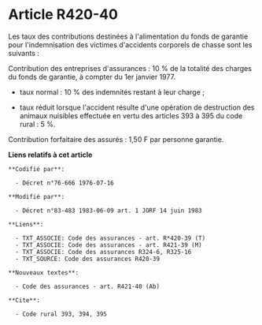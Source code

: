 # Article R420-40

Les taux des contributions destinées à l'alimentation du fonds de garantie pour l'indemnisation des victimes d'accidents
corporels de chasse sont les suivants :

Contribution des entreprises d'assurances : 10 % de la totalité des charges du fonds de garantie, à compter du 1er janvier
1977.

- taux normal : 10 % des indemnités restant à leur charge ;

- taux réduit lorsque l'accident résulte d'une opération de destruction des animaux nuisibles effectuée en vertu des articles
393 à 395 du code rural : 5 %.

Contribution forfaitaire des assurés : 1,50 F par personne garantie.

**Liens relatifs à cet article**

	**Codifié par**:

	  - Décret n°76-666 1976-07-16

	**Modifié par**:

	  - Décret n°83-483 1983-06-09 art. 1 JORF 14 juin 1983

	**Liens**:

	  - TXT_ASSOCIE: Code des assurances - art. R*420-39 (T)
	  - TXT_ASSOCIE: Code des assurances - art. R421-39 (M)
	  - TXT_ASSOCIE: Code des assurances R324-6, R325-16
	  - TXT_SOURCE: Code des assurances R420-39

	**Nouveaux textes**:

	  - Code des assurances - art. R421-40 (Ab)

	**Cite**:

	  - Code rural 393, 394, 395
